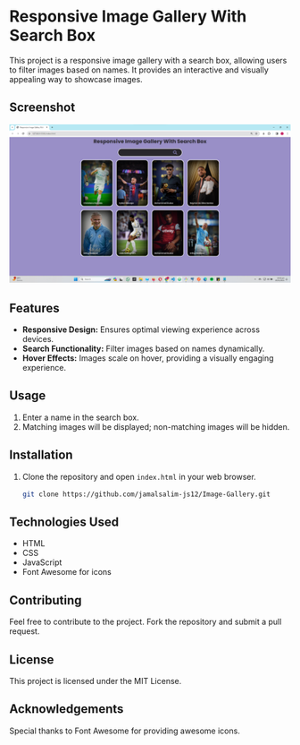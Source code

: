 # Responsive Image Gallery With Search Box

This project is a responsive image gallery with a search box, allowing users to filter images based on names. It provides an interactive and visually appealing way to showcase images.

## Screenshot

![Image Gallery](https://github.com/jamalsalim-js12/Image-Gallery/blob/main/images/Project%20Preview.png)

## Features

- **Responsive Design:** Ensures optimal viewing experience across devices.
- **Search Functionality:** Filter images based on names dynamically.
- **Hover Effects:** Images scale on hover, providing a visually engaging experience.

## Usage

1. Enter a name in the search box.
2. Matching images will be displayed; non-matching images will be hidden.

## Installation

1. Clone the repository and open `index.html` in your web browser.
   ```bash
   git clone https://github.com/jamalsalim-js12/Image-Gallery.git

## Technologies Used
- HTML
- CSS
- JavaScript
- Font Awesome for icons

## Contributing
Feel free to contribute to the project. Fork the repository and submit a pull request.

## License
This project is licensed under the MIT License.

## Acknowledgements
Special thanks to Font Awesome for providing awesome icons.
